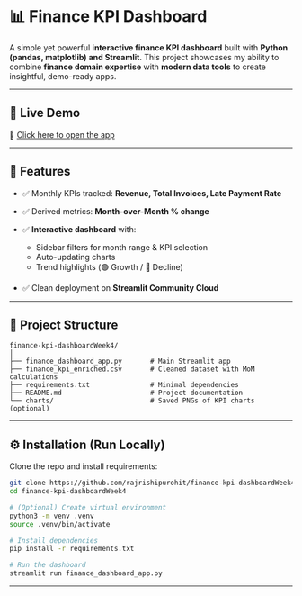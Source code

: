 # 📊 Finance KPI Dashboard

A simple yet powerful **interactive finance KPI dashboard** built with **Python (pandas, matplotlib) and Streamlit**.
This project showcases my ability to combine **finance domain expertise** with **modern data tools** to create insightful, demo-ready apps.

---

## 🚀 Live Demo

🔗 [Click here to open the app](https://slekpi.streamlit.app)

---

## 📌 Features

* ✅ Monthly KPIs tracked: **Revenue, Total Invoices, Late Payment Rate**
* ✅ Derived metrics: **Month-over-Month % change**
* ✅ **Interactive dashboard** with:

  * Sidebar filters for month range & KPI selection
  * Auto-updating charts
  * Trend highlights (🟢 Growth / 🔴 Decline)
* ✅ Clean deployment on **Streamlit Community Cloud**

---

## 📂 Project Structure

```
finance-kpi-dashboardWeek4/
│
├── finance_dashboard_app.py       # Main Streamlit app
├── finance_kpi_enriched.csv       # Cleaned dataset with MoM calculations
├── requirements.txt               # Minimal dependencies
├── README.md                      # Project documentation
└── charts/                        # Saved PNGs of KPI charts (optional)
```

---

## ⚙️ Installation (Run Locally)

Clone the repo and install requirements:

```bash
git clone https://github.com/rajrishipurohit/finance-kpi-dashboardWeek4.git
cd finance-kpi-dashboardWeek4

# (Optional) Create virtual environment
python3 -m venv .venv
source .venv/bin/activate

# Install dependencies
pip install -r requirements.txt

# Run the dashboard
streamlit run finance_dashboard_app.py
```

---
